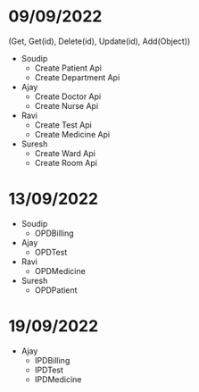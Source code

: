 # 09/09/2022
(Get, Get(id), Delete(id), Update(id), Add(Object))
- Soudip
    - Create Patient Api
    - Create Department Api
- Ajay
    - Create Doctor Api
    - Create Nurse Api
- Ravi
    - Create Test Api
    - Create Medicine Api
- Suresh
    - Create Ward Api
    - Create Room Api

# 13/09/2022
- Soudip
    - OPDBilling
- Ajay
    - OPDTest
- Ravi
    - OPDMedicine
- Suresh
    - OPDPatient

# 19/09/2022
- Ajay
    - IPDBilling
    - IPDTest
    - IPDMedicine
